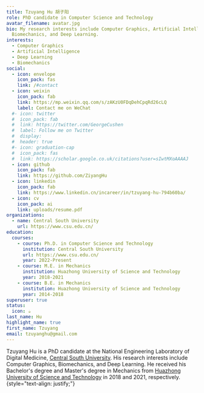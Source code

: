 ```yaml
---
title: Tzuyang Hu 胡子阳
role: PhD candidate in Computer Science and Technology
avatar_filename: avatar.jpg
bio: My research interests include Computer Graphics, Artificial Intelligence,
  Biomechanics, and Deep Learning.
interests:
  - Computer Graphics
  - Artificial Intelligence
  - Deep Learning
  - Biomechanics
social:
  - icon: envelope
    icon_pack: fas
    link: /#contact
  - icon: weixin
    icon_pack: fab
    link: https://mp.weixin.qq.com/s/zAKzU0FDqDehCpqRd26cLQ
    label: Contact me on WeChat
  #- icon: twitter
  #  icon_pack: fab
  #  link: https://twitter.com/GeorgeCushen
  #  label: Follow me on Twitter
  #  display:
  #  header: true
  #- icon: graduation-cap
  #  icon_pack: fas
  #  link: https://scholar.google.co.uk/citations?user=sIwtMXoAAAAJ
  - icon: github
    icon_pack: fab
    link: https://github.com/ZiyangHu
  - icon: linkedin
    icon_pack: fab
    link: https://www.linkedin.cn/incareer/in/tzuyang-hu-794b60ba/
  - icon: cv
    icon_pack: ai
    link: uploads/resume.pdf
organizations:
  - name: Central South University
    url: https://www.csu.edu.cn/
education:
  courses:
    - course: Ph.D. in Computer Science and Technology
      institution: Central South University
	  url: https://www.csu.edu.cn/
      year: 2022-Present
    - course: M.E. in Mechanics
      institution: Huazhong University of Science and Technology
      year: 2018-2021
    - course: B.E. in Mechanics
      institution: Huazhong University of Science and Technology
      year: 2014-2018
superuser: true
status:
  icon: ☕️
last_name: Hu
highlight_name: true
first_name: Tzuyang
email: tzuyanghu@gmail.com
---
```

Tzuyang Hu is a PhD candidate at the National Engineering Laboratory of Digital Medicine, [Central South University](https://www.csu.edu.cn/). His research interests include Computer Graphics, Biomechanics, and Deep Learning. He received his Bachelor's degree and Master's degree in Mechanics from [Huazhong University of Science and Technology](https://www.hust.edu.cn/) in 2018 and 2021, respectively.
{style="text-align: justify;"}
